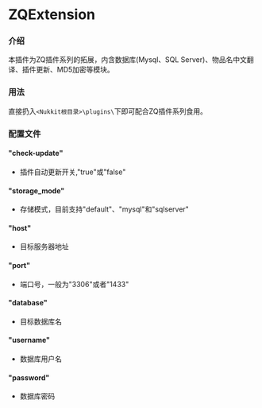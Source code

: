 # ZQExtension
### 介绍
本插件为ZQ插件系列的拓展，内含数据库(Mysql、SQL Server)、物品名中文翻译、插件更新、MD5加密等模块。
### 用法
直接扔入`<Nukkit根目录>\plugins\`下即可配合ZQ插件系列食用。

### 配置文件
#### "check-update"
- 插件自动更新开关,"true"或"false"

#### "storage_mode"
- 存储模式，目前支持"default"、"mysql"和"sqlserver" 
#### "host"
- 目标服务器地址
#### "port"
- 端口号，一般为"3306"或者"1433"
#### "database"
- 目标数据库名
#### "username"
- 数据库用户名
#### "password"
- 数据库密码
